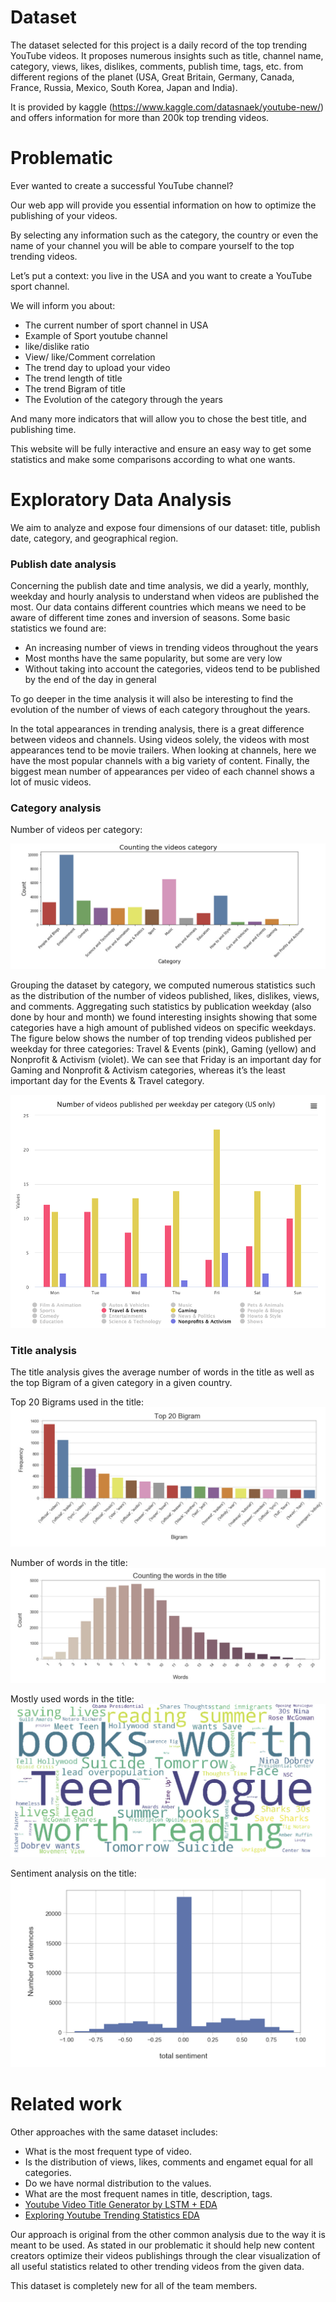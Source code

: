 # Dataset
The dataset selected for this project is a daily record of the top trending YouTube videos. It proposes numerous insights such as title, channel name, category, views, likes, dislikes, comments, publish time, tags, etc. from different regions of the planet (USA, Great Britain, Germany, Canada, France, Russia, Mexico, South Korea, Japan and India).

It is provided by kaggle (https://www.kaggle.com/datasnaek/youtube-new/) and offers information for more than 200k top trending videos.

# Problematic
Ever wanted to create a successful YouTube channel?

Our web app will provide you essential information on how to optimize the publishing of your videos.

By selecting any information such as the category, the country or even the name of your channel you will be able to compare yourself to the top trending videos.

Let’s put a context: you live in the USA and you want to create a YouTube sport channel.

We will inform you about:
- The current number of sport channel in USA
- Example of Sport youtube channel
- like/dislike ratio
- View/ like/Comment correlation
- The trend day to upload your video
- The trend length of title
- The trend Bigram of title
- The Evolution of the category through the years

And many more indicators that will allow you to chose the best title, and publishing time.

This website will be fully interactive and ensure an easy way to get some statistics and make some comparisons according to what one wants.

# Exploratory Data Analysis

We aim to analyze and expose four dimensions of our dataset: title, publish date, category, and geographical region.

### Publish date analysis

Concerning the publish date and time analysis, we did a yearly, monthly, weekday and hourly analysis to understand when videos are published the most. Our data contains different countries which means we need to be aware of different time zones and inversion of seasons. Some basic statistics we found are:

- An increasing number of views in trending videos throughout the years
- Most months have the same popularity, but some are very low
- Without taking into account the categories, videos tend to be published by the end of the day in general

To go deeper in the time analysis it will also be interesting to find the evolution of the number of views of each category throughout the years.

In the total appearances in trending analysis, there is a great difference between videos and channels. Using videos solely, the videos with most appearances tend to be movie trailers. When looking at channels, here we have the most popular channels with a big variety of content. Finally, the biggest mean number of appearances per video of each channel shows a lot of music videos.

### Category analysis

Number of videos per category:

![Number of videos per category](imgs/videos_per_category.jpg)

Grouping the dataset by category, we computed numerous statistics such as the distribution of the number of videos published, likes, dislikes, views, and comments. Aggregating such statistics by publication weekday (also done by hour and month) we found interesting insights showing that some categories have a high amount of published videos on specific weekdays. The figure below shows the number of top trending videos published per weekday for three categories: Travel & Events (pink), Gaming (yellow) and Nonprofit & Activism (violet). We can see that Friday is an important day for Gaming and Nonprofit & Activism categories, whereas it’s the least important day for the Events & Travel category.

![Number of videos published per weekday per category (US only)](imgs/videos_by_weekday_by_category.png)

### Title analysis

The title analysis gives the average number of words in the title as well as the top Bigram of a given category in a given country.

Top 20 Bigrams used in the title:
![Top 20 Bigram](imgs/top_20_bigrams.jpg)

Number of words in the title:
![Words count in the title](imgs/title_wordcount.jpg)

Mostly used words in the title:
![Most used words](imgs/words_cloud.jpg)

Sentiment analysis on the title:
![Sentiment analysis](imgs/sentiment_analysis.jpg)

# Related work

Other approaches with the same dataset includes:

- What is the most frequent type of video.
- Is the distribution of views, likes, comments and engamet equal for all categories.
- Do we have normal distribution to the values.
- What are the most frequent names in title, description, tags.
- [Youtube Video Title Generator by LSTM + EDA](https://www.kaggle.com/somang1418/youtube-video-title-generator-by-lstm-eda)
- [Exploring Youtube Trending Statistics EDA](https://www.kaggle.com/donyoe/exploring-youtube-trending-statistics-eda)

Our approach is original from the other common analysis due to the way it is meant to be used. As stated in our problematic it should help new content creators optimize their videos publishings through the clear visualization of all useful statistics related to other trending videos from the given data.

This dataset is completely new for all of the team members.
